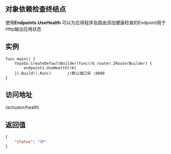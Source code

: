 
## 对象依赖检查终结点
使用**Endpoints.UseHealth** 可以为应用程序及路由添加健康检查的Endpoint用于Http输出应用状态  

## 实例
```golang
func main() {
    YoyoGo.CreateDefaultBuilder(func(rb router.IRouterBuilder) {
        endpoints.UseHealth(rb)
    }).Build().Run()       //默认端口号 :8080	
}
```
## 访问地址  
/actuator/health


## 返回值
```json
{
    "status": "UP"
}
```